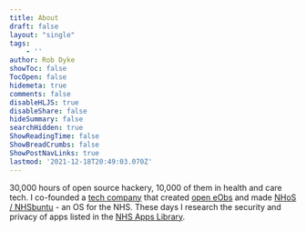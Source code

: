 ```yaml
---
title: About
draft: false
layout: "single"
tags:
    - ''
author: Rob Dyke
showToc: false
TocOpen: false
hidemeta: true
comments: false
disableHLJS: true
disableShare: false
hideSummary: false
searchHidden: true
ShowReadingTime: false
ShowBreadCrumbs: false
ShowPostNavLinks: true
lastmod: '2021-12-18T20:49:03.070Z'
---
```

30,000 hours of open source hackery, 10,000 of them in health and care tech. I co-founded a [tech company](https://neovahealth.co.uk) that created [open eObs](https://openeobs.github.io/) and made [NHoS / NHSbuntu](https://nhos-project.github.io/) - an OS for the NHS. These days I research the security and privacy of apps listed in the [NHS Apps Library](https://robdyke.com/NHS-Apps-Library/).

